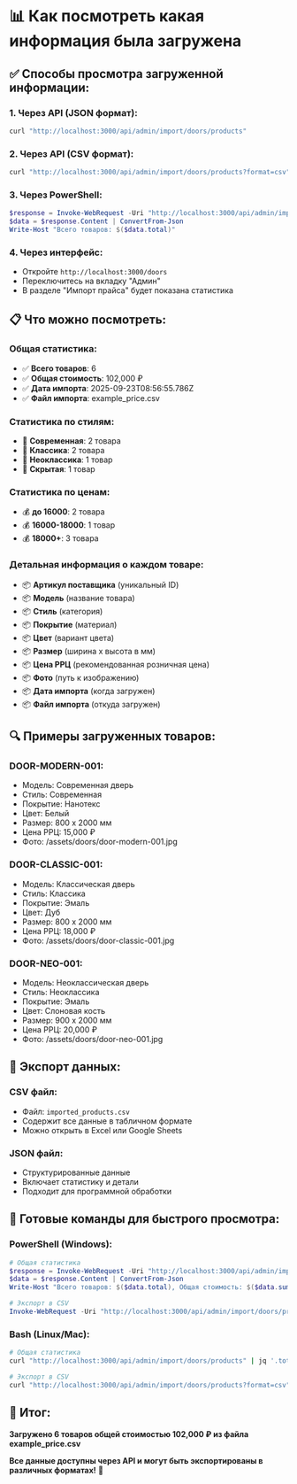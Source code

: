 # 📊 Как посмотреть какая информация была загружена

## ✅ **Способы просмотра загруженной информации:**

### **1. Через API (JSON формат):**
```bash
curl "http://localhost:3000/api/admin/import/doors/products"
```

### **2. Через API (CSV формат):**
```bash
curl "http://localhost:3000/api/admin/import/doors/products?format=csv"
```

### **3. Через PowerShell:**
```powershell
$response = Invoke-WebRequest -Uri "http://localhost:3000/api/admin/import/doors/products"
$data = $response.Content | ConvertFrom-Json
Write-Host "Всего товаров: $($data.total)"
```

### **4. Через интерфейс:**
- Откройте `http://localhost:3000/doors`
- Переключитесь на вкладку "Админ"
- В разделе "Импорт прайса" будет показана статистика

## 📋 **Что можно посмотреть:**

### **Общая статистика:**
- ✅ **Всего товаров**: 6
- ✅ **Общая стоимость**: 102,000 ₽
- ✅ **Дата импорта**: 2025-09-23T08:56:55.786Z
- ✅ **Файл импорта**: example_price.csv

### **Статистика по стилям:**
- 🎨 **Современная**: 2 товара
- 🎨 **Классика**: 2 товара  
- 🎨 **Неоклассика**: 1 товар
- 🎨 **Скрытая**: 1 товар

### **Статистика по ценам:**
- 💰 **до 16000**: 2 товара
- 💰 **16000-18000**: 1 товар
- 💰 **18000+**: 3 товара

### **Детальная информация о каждом товаре:**
- 📦 **Артикул поставщика** (уникальный ID)
- 📦 **Модель** (название товара)
- 📦 **Стиль** (категория)
- 📦 **Покрытие** (материал)
- 📦 **Цвет** (вариант цвета)
- 📦 **Размер** (ширина x высота в мм)
- 📦 **Цена РРЦ** (рекомендованная розничная цена)
- 📦 **Фото** (путь к изображению)
- 📦 **Дата импорта** (когда загружен)
- 📦 **Файл импорта** (откуда загружен)

## 🔍 **Примеры загруженных товаров:**

### **DOOR-MODERN-001:**
- Модель: Современная дверь
- Стиль: Современная
- Покрытие: Нанотекс
- Цвет: Белый
- Размер: 800 x 2000 мм
- Цена РРЦ: 15,000 ₽
- Фото: /assets/doors/door-modern-001.jpg

### **DOOR-CLASSIC-001:**
- Модель: Классическая дверь
- Стиль: Классика
- Покрытие: Эмаль
- Цвет: Дуб
- Размер: 800 x 2000 мм
- Цена РРЦ: 18,000 ₽
- Фото: /assets/doors/door-classic-001.jpg

### **DOOR-NEO-001:**
- Модель: Неоклассическая дверь
- Стиль: Неоклассика
- Покрытие: Эмаль
- Цвет: Слоновая кость
- Размер: 900 x 2000 мм
- Цена РРЦ: 20,000 ₽
- Фото: /assets/doors/door-neo-001.jpg

## 📁 **Экспорт данных:**

### **CSV файл:**
- Файл: `imported_products.csv`
- Содержит все данные в табличном формате
- Можно открыть в Excel или Google Sheets

### **JSON файл:**
- Структурированные данные
- Включает статистику и детали
- Подходит для программной обработки

## 🚀 **Готовые команды для быстрого просмотра:**

### **PowerShell (Windows):**
```powershell
# Общая статистика
$response = Invoke-WebRequest -Uri "http://localhost:3000/api/admin/import/doors/products"
$data = $response.Content | ConvertFrom-Json
Write-Host "Всего товаров: $($data.total), Общая стоимость: $($data.summary.total_value) ₽"

# Экспорт в CSV
Invoke-WebRequest -Uri "http://localhost:3000/api/admin/import/doors/products?format=csv" | Select-Object -ExpandProperty Content | Out-File "imported_products.csv" -Encoding UTF8
```

### **Bash (Linux/Mac):**
```bash
# Общая статистика
curl "http://localhost:3000/api/admin/import/doors/products" | jq '.total, .summary.total_value'

# Экспорт в CSV
curl "http://localhost:3000/api/admin/import/doors/products?format=csv" > imported_products.csv
```

## 🎯 **Итог:**

**Загружено 6 товаров общей стоимостью 102,000 ₽ из файла example_price.csv**

**Все данные доступны через API и могут быть экспортированы в различных форматах!** 🎉

